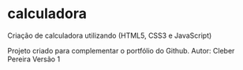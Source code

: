 # calculadora
Criação de calculadora utilizando (HTML5, CSS3 e JavaScript)

Projeto criado para complementar o portfólio do Github.
Autor: Cleber Pereira
Versão 1
